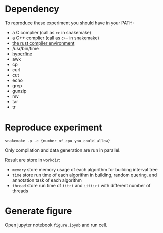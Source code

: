 # Dependency

To reproduce these experiment you should have in your PATH:
- a C complier (call as `cc` in snakemake)
- a C++ complier (call as `c++` in snakemake)
- [the rust compiler environment](https://rustup.rs/)
- /usr/bin/time
- [hyperfine](https://github.com/sharkdp/hyperfine)
- awk
- cp
- curl
- cut
- echo
- grep
- gunzip
- mv
- tar
- tr

# Reproduce experiment

``
snakemake -p -c {number_of_cpu_you_could_allow}
``

Only compilation and data generation are run in parallel.

Result are store in `workdir`:
- `memory` store memory usage of each algorithm for building interval tree
- `time` store run time of each algorithm in building, random quering, and annotation task of each algorithm
- `thread` store run time of `iitri` and `iitiiri` with different number of threads

# Generate figure

Open jupyter notebook `figure.ipynb` and run cell.

